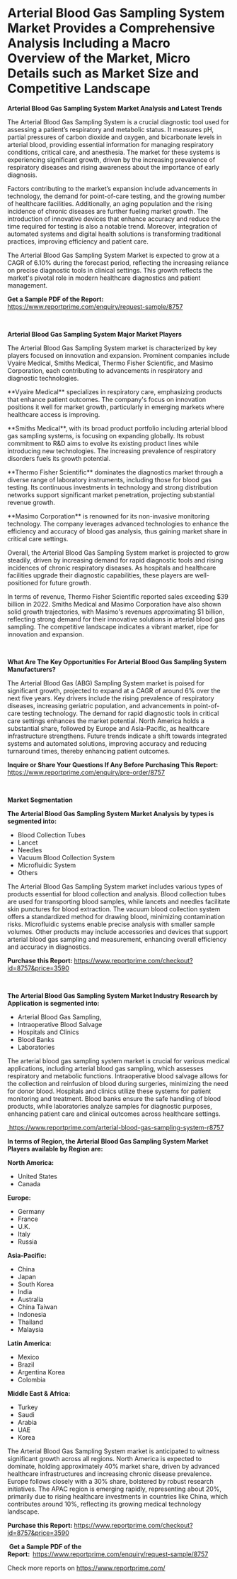 <p><h1>Arterial Blood Gas Sampling System Market Provides a Comprehensive Analysis Including a Macro Overview of the Market, Micro Details such as Market Size and Competitive Landscape</h1></p><p><strong>Arterial Blood Gas Sampling System Market Analysis and Latest Trends</strong></p>
<p><p>The Arterial Blood Gas Sampling System is a crucial diagnostic tool used for assessing a patient’s respiratory and metabolic status. It measures pH, partial pressures of carbon dioxide and oxygen, and bicarbonate levels in arterial blood, providing essential information for managing respiratory conditions, critical care, and anesthesia. The market for these systems is experiencing significant growth, driven by the increasing prevalence of respiratory diseases and rising awareness about the importance of early diagnosis.</p><p>Factors contributing to the market’s expansion include advancements in technology, the demand for point-of-care testing, and the growing number of healthcare facilities. Additionally, an aging population and the rising incidence of chronic diseases are further fueling market growth. The introduction of innovative devices that enhance accuracy and reduce the time required for testing is also a notable trend. Moreover, integration of automated systems and digital health solutions is transforming traditional practices, improving efficiency and patient care.</p><p>The Arterial Blood Gas Sampling System Market is expected to grow at a CAGR of 6.10% during the forecast period, reflecting the increasing reliance on precise diagnostic tools in clinical settings. This growth reflects the market's pivotal role in modern healthcare diagnostics and patient management.</p></p>
<p><strong>Get a Sample PDF of the Report:&nbsp;</strong> <a href="https://www.reportprime.com/enquiry/request-sample/8757?utm_campaign=2991&utm_medium=2&utm_source=Github&utm_content=ia&utm_term=20032025&utm_id=arterial-blood-gas-sampling-system">https://www.reportprime.com/enquiry/request-sample/8757</a></p>
<p>&nbsp;</p>
<p><strong>Arterial Blood Gas Sampling System Major Market Players</strong></p>
<p><p>The Arterial Blood Gas Sampling System market is characterized by key players focused on innovation and expansion. Prominent companies include Vyaire Medical, Smiths Medical, Thermo Fisher Scientific, and Masimo Corporation, each contributing to advancements in respiratory and diagnostic technologies.</p><p>**Vyaire Medical** specializes in respiratory care, emphasizing products that enhance patient outcomes. The company's focus on innovation positions it well for market growth, particularly in emerging markets where healthcare access is improving.</p><p>**Smiths Medical**, with its broad product portfolio including arterial blood gas sampling systems, is focusing on expanding globally. Its robust commitment to R&D aims to evolve its existing product lines while introducing new technologies. The increasing prevalence of respiratory disorders fuels its growth potential.</p><p>**Thermo Fisher Scientific** dominates the diagnostics market through a diverse range of laboratory instruments, including those for blood gas testing. Its continuous investments in technology and strong distribution networks support significant market penetration, projecting substantial revenue growth.</p><p>**Masimo Corporation** is renowned for its non-invasive monitoring technology. The company leverages advanced technologies to enhance the efficiency and accuracy of blood gas analysis, thus gaining market share in critical care settings.</p><p>Overall, the Arterial Blood Gas Sampling System market is projected to grow steadily, driven by increasing demand for rapid diagnostic tools and rising incidences of chronic respiratory diseases. As hospitals and healthcare facilities upgrade their diagnostic capabilities, these players are well-positioned for future growth.</p><p>In terms of revenue, Thermo Fisher Scientific reported sales exceeding $39 billion in 2022. Smiths Medical and Masimo Corporation have also shown solid growth trajectories, with Masimo's revenues approximating $1 billion, reflecting strong demand for their innovative solutions in arterial blood gas sampling. The competitive landscape indicates a vibrant market, ripe for innovation and expansion.</p></p>
<p>&nbsp;</p>
<p><strong>What Are The Key Opportunities For Arterial Blood Gas Sampling System Manufacturers?</strong></p>
<p><p>The Arterial Blood Gas (ABG) Sampling System market is poised for significant growth, projected to expand at a CAGR of around 6% over the next five years. Key drivers include the rising prevalence of respiratory diseases, increasing geriatric population, and advancements in point-of-care testing technology. The demand for rapid diagnostic tools in critical care settings enhances the market potential. North America holds a substantial share, followed by Europe and Asia-Pacific, as healthcare infrastructure strengthens. Future trends indicate a shift towards integrated systems and automated solutions, improving accuracy and reducing turnaround times, thereby enhancing patient outcomes.</p></p>
<p><strong>Inquire or Share Your Questions If Any Before Purchasing This Report:</strong> <a href="https://www.reportprime.com/enquiry/pre-order/8757?utm_campaign=2991&utm_medium=2&utm_source=Github&utm_content=ia&utm_term=20032025&utm_id=arterial-blood-gas-sampling-system">https://www.reportprime.com/enquiry/pre-order/8757</a></p>
<p>&nbsp;</p>
<p><strong>Market Segmentation</strong></p>
<p><strong>The Arterial Blood Gas Sampling System Market Analysis by types is segmented into:</strong></p>
<p><ul><li>Blood Collection Tubes</li><li>Lancet</li><li>Needles</li><li>Vacuum Blood Collection System</li><li>Microfluidic System</li><li>Others</li></ul></p>
<p><p>The Arterial Blood Gas Sampling System market includes various types of products essential for blood collection and analysis. Blood collection tubes are used for transporting blood samples, while lancets and needles facilitate skin punctures for blood extraction. The vacuum blood collection system offers a standardized method for drawing blood, minimizing contamination risks. Microfluidic systems enable precise analysis with smaller sample volumes. Other products may include accessories and devices that support arterial blood gas sampling and measurement, enhancing overall efficiency and accuracy in diagnostics.</p></p>
<p><strong>Purchase this Report:&nbsp;</strong><a href="https://www.reportprime.com/checkout?id=8757&price=3590&utm_campaign=2991&utm_medium=2&utm_source=Github&utm_content=ia&utm_term=20032025&utm_id=arterial-blood-gas-sampling-system">https://www.reportprime.com/checkout?id=8757&price=3590</a></p>
<p>&nbsp;</p>
<p><strong>The Arterial Blood Gas Sampling System Market Industry Research by Application is segmented into:</strong></p>
<p><ul><li>Arterial Blood Gas Sampling,</li><li>Intraoperative Blood Salvage</li><li>Hospitals and Clinics</li><li>Blood Banks</li><li>Laboratories</li></ul></p>
<p><p>The arterial blood gas sampling system market is crucial for various medical applications, including arterial blood gas sampling, which assesses respiratory and metabolic functions. Intraoperative blood salvage allows for the collection and reinfusion of blood during surgeries, minimizing the need for donor blood. Hospitals and clinics utilize these systems for patient monitoring and treatment. Blood banks ensure the safe handling of blood products, while laboratories analyze samples for diagnostic purposes, enhancing patient care and clinical outcomes across healthcare settings.</p></p>
<p><a href="https://www.reportprime.com/arterial-blood-gas-sampling-system-r8757?utm_campaign=2991&utm_medium=2&utm_source=Github&utm_content=ia&utm_term=20032025&utm_id=arterial-blood-gas-sampling-system">&nbsp;https://www.reportprime.com/arterial-blood-gas-sampling-system-r8757</a></p>
<p><strong>In terms of Region, the Arterial Blood Gas Sampling System Market Players available by Region are:</strong></p>
<p>
    <p> <strong> North America: </strong>
        <ul>
            <li>United States</li>
            <li>Canada</li>
        </ul>
        </p> 
    <p> <strong> Europe: </strong>
        <ul>
            <li>Germany</li>
            <li>France</li>
            <li>U.K.</li>
            <li>Italy</li>
            <li>Russia</li>
        </ul>
        </p> 
    <p> <strong> Asia-Pacific: </strong>
        <ul>
            <li>China</li>
            <li>Japan</li>
            <li>South Korea</li>
            <li>India</li>
            <li>Australia</li>
            <li>China Taiwan</li>
            <li>Indonesia</li>
            <li>Thailand</li>
            <li>Malaysia</li>
        </ul>
        </p> 
    <p> <strong> Latin America: </strong>
        <ul>
            <li>Mexico</li>
            <li>Brazil</li>
            <li>Argentina Korea</li>
            <li>Colombia</li>
        </ul>
        </p> 
    <p> <strong> Middle East & Africa: </strong>
        <ul>
            <li>Turkey</li>
            <li>Saudi</li>
            <li>Arabia</li>
            <li>UAE</li>
            <li>Korea</li>
        </ul>
    </p>
    </p>
<p><p>The Arterial Blood Gas Sampling System market is anticipated to witness significant growth across all regions. North America is expected to dominate, holding approximately 40% market share, driven by advanced healthcare infrastructures and increasing chronic disease prevalence. Europe follows closely with a 30% share, bolstered by robust research initiatives. The APAC region is emerging rapidly, representing about 20%, primarily due to rising healthcare investments in countries like China, which contributes around 10%, reflecting its growing medical technology landscape.</p></p>
<p><strong>Purchase this Report: </strong><a href="https://www.reportprime.com/checkout?id=8757&price=3590&utm_campaign=2991&utm_medium=2&utm_source=Github&utm_content=ia&utm_term=20032025&utm_id=arterial-blood-gas-sampling-system">https://www.reportprime.com/checkout?id=8757&price=3590</a></p>
<p>&nbsp;<strong>Get a Sample PDF of the Report:&nbsp;&nbsp;</strong><a href="https://www.reportprime.com/enquiry/request-sample/8757?utm_campaign=2991&utm_medium=2&utm_source=Github&utm_content=ia&utm_term=20032025&utm_id=arterial-blood-gas-sampling-system">https://www.reportprime.com/enquiry/request-sample/8757</a></p>
<p><strong></strong></p>
<p>Check more reports on <a href="https://www.reportprime.com/?utm_campaign=2991&utm_medium=2&utm_source=Github&utm_content=ia&utm_term=20032025&utm_id=arterial-blood-gas-sampling-system">https://www.reportprime.com/</a></p>